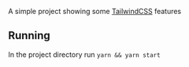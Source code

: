 A simple project showing some [TailwindCSS](https://tailwindcss.com) features

## Running

In the project directory run `yarn && yarn start`
